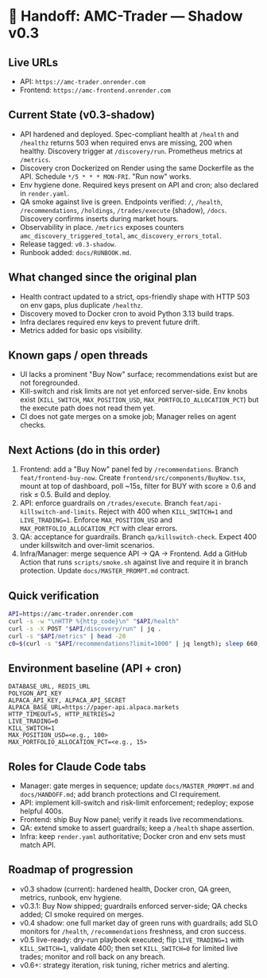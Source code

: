 # 🚦 Handoff: AMC-Trader — Shadow v0.3

## Live URLs
- API: `https://amc-trader.onrender.com`
- Frontend: `https://amc-frontend.onrender.com`

## Current State (v0.3-shadow)
- API hardened and deployed. Spec-compliant health at `/health` and `/healthz` returns 503 when required envs are missing, 200 when healthy. Discovery trigger at `/discovery/run`. Prometheus metrics at `/metrics`.
- Discovery cron Dockerized on Render using the same Dockerfile as the API. Schedule `*/5 * * * MON-FRI`. "Run now" works.
- Env hygiene done. Required keys present on API and cron; also declared in `render.yaml`.
- QA smoke against live is green. Endpoints verified: `/`, `/health`, `/recommendations`, `/holdings`, `/trades/execute` (shadow), `/docs`. Discovery confirms inserts during market hours.
- Observability in place. `/metrics` exposes counters `amc_discovery_triggered_total`, `amc_discovery_errors_total`.
- Release tagged: `v0.3-shadow`.
- Runbook added: `docs/RUNBOOK.md`.

## What changed since the original plan
- Health contract updated to a strict, ops-friendly shape with HTTP 503 on env gaps, plus duplicate `/healthz`.
- Discovery moved to Docker cron to avoid Python 3.13 build traps.
- Infra declares required env keys to prevent future drift.
- Metrics added for basic ops visibility.

## Known gaps / open threads
- UI lacks a prominent "Buy Now" surface; recommendations exist but are not foregrounded.
- Kill-switch and risk limits are not yet enforced server-side. Env knobs exist (`KILL_SWITCH`, `MAX_POSITION_USD`, `MAX_PORTFOLIO_ALLOCATION_PCT`) but the execute path does not read them yet.
- CI does not gate merges on a smoke job; Manager relies on agent checks.

## Next Actions (do in this order)
1) Frontend: add a "Buy Now" panel fed by `/recommendations`. Branch `feat/frontend-buy-now`. Create `frontend/src/components/BuyNow.tsx`, mount at top of dashboard, poll ~15s, filter for BUY with score ≥ 0.6 and risk ≤ 0.5. Build and deploy.
2) API: enforce guardrails on `/trades/execute`. Branch `feat/api-killswitch-and-limits`. Reject with 400 when `KILL_SWITCH=1` and `LIVE_TRADING=1`. Enforce `MAX_POSITION_USD` and `MAX_PORTFOLIO_ALLOCATION_PCT` with clear errors.
3) QA: acceptance for guardrails. Branch `qa/killswitch-check`. Expect 400 under killswitch and over-limit scenarios.
4) Infra/Manager: merge sequence API → QA → Frontend. Add a GitHub Action that runs `scripts/smoke.sh` against live and require it in branch protection. Update `docs/MASTER_PROMPT.md` contract.

## Quick verification
```bash
API=https://amc-trader.onrender.com
curl -s -w "\nHTTP %{http_code}\n" "$API/health"
curl -s -X POST "$API/discovery/run" | jq .
curl -s "$API/metrics" | head -20
c0=$(curl -s "$API/recommendations?limit=1000" | jq length); sleep 660; c1=$(curl -s "$API/recommendations?limit=1000" | jq length); echo "$c0 -> $c1"
```

## Environment baseline (API + cron)

```
DATABASE_URL, REDIS_URL
POLYGON_API_KEY
ALPACA_API_KEY, ALPACA_API_SECRET
ALPACA_BASE_URL=https://paper-api.alpaca.markets
HTTP_TIMEOUT=5, HTTP_RETRIES=2
LIVE_TRADING=0
KILL_SWITCH=1
MAX_POSITION_USD=<e.g., 100>
MAX_PORTFOLIO_ALLOCATION_PCT=<e.g., 15>
```

## Roles for Claude Code tabs

* Manager: gate merges in sequence; update `docs/MASTER_PROMPT.md` and `docs/HANDOFF.md`; add branch protections and CI requirement.
* API: implement kill-switch and risk-limit enforcement; redeploy; expose helpful 400s.
* Frontend: ship Buy Now panel; verify it reads live recommendations.
* QA: extend smoke to assert guardrails; keep a `/health` shape assertion.
* Infra: keep `render.yaml` authoritative; Docker cron and env sets must match API.

## Roadmap of progression

* v0.3 shadow (current): hardened health, Docker cron, QA green, metrics, runbook, env hygiene.
* v0.3.1: Buy Now shipped; guardrails enforced server-side; QA checks added; CI smoke required on merges.
* v0.4 shadow: one full market day of green runs with guardrails; add SLO monitors for `/health`, `/recommendations` freshness, and cron success.
* v0.5 live-ready: dry-run playbook executed; flip `LIVE_TRADING=1` with `KILL_SWITCH=1`, validate 400; then set `KILL_SWITCH=0` for limited live trades; monitor and roll back on any breach.
* v0.6+: strategy iteration, risk tuning, richer metrics and alerting.

<!-- Deploy trigger Mon Aug 25 18:00:34 PDT 2025 -->
